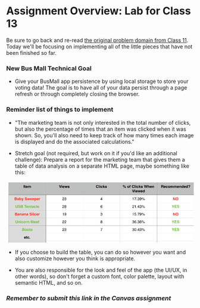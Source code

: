 # Assignment Overview: Lab for Class 13

Be sure to go back and re-read [the original problem domain from Class 11](../../../class-11-av--practical--clicktracker/README.md). Today we'll be focusing on implementing all of the little pieces that have not been finished so far.

### New Bus Mall Technical Goal

- Give your BusMall app persistence by using local storage to store your voting data! The goal is to have all of your data persist through a page refresh or through completely closing the browser.

### Reminder list of things to implement

- "The marketing team is not only interested in the total number of clicks, but also the percentage of times that an item was clicked when it was shown. So, you'll also need to keep track of how many times each image is displayed and do the associated calculations."

- Stretch goal (not required, but work on it if you'd like an additional challenge): Prepare a report for the marketing team that gives them a table of data analysis on a separate HTML page, maybe something like this:

![table](table-sample.png)

- If you choose to build the table, you can do so however you want and also customize however you think is appropriate.

- You are also responsible for the look and feel of the app (the UI/UX, in other words), so don't forget a custom font, color palette, layout with semantic HTML, and so on.

### *Remember to submit this link in the Canvas assignment*
